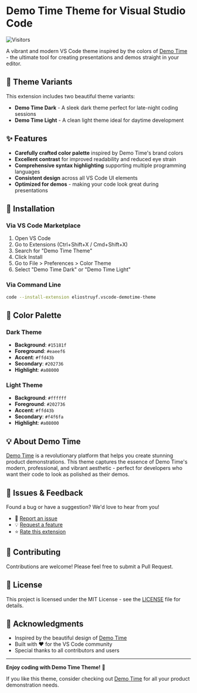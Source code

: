 # Demo Time Theme for Visual Studio Code

![Visitors](https://api.visitorbadge.io/api/visitors?path=https%3A%2F%2Fgithub.com%2Festruyf%2Fvscode-demo-time-theme&label=Visitors&countColor=%23ffd43b&style=flat)

A vibrant and modern VS Code theme inspired by the colors of [Demo Time](https://demotime.show) - the ultimate tool for creating presentations and demos straight in your editor.

## 🎨 Theme Variants

This extension includes two beautiful theme variants:

- **Demo Time Dark** - A sleek dark theme perfect for late-night coding sessions
- **Demo Time Light** - A clean light theme ideal for daytime development

## ✨ Features

- **Carefully crafted color palette** inspired by Demo Time's brand colors
- **Excellent contrast** for improved readability and reduced eye strain
- **Comprehensive syntax highlighting** supporting multiple programming languages
- **Consistent design** across all VS Code UI elements
- **Optimized for demos** - making your code look great during presentations

## 🚀 Installation

### Via VS Code Marketplace

1. Open VS Code
2. Go to Extensions (Ctrl+Shift+X / Cmd+Shift+X)
3. Search for "Demo Time Theme"
4. Click Install
5. Go to File > Preferences > Color Theme
6. Select "Demo Time Dark" or "Demo Time Light"

### Via Command Line

```bash
code --install-extension eliostruyf.vscode-demotime-theme
```

## 🎨 Color Palette

### Dark Theme

- **Background**: `#15181f`
- **Foreground**: `#eaeef6`
- **Accent**: `#ffd43b`
- **Secondary**: `#202736`
- **Highlight**: `#a08000`

### Light Theme

- **Background**: `#ffffff`
- **Foreground**: `#202736`
- **Accent**: `#ffd43b`
- **Secondary**: `#f4f6fa`
- **Highlight**: `#a08000`

## 💡 About Demo Time

[Demo Time](https://demotime.show) is a revolutionary platform that helps you create stunning product demonstrations. This theme captures the essence of Demo Time's modern, professional, and vibrant aesthetic - perfect for developers who want their code to look as polished as their demos.

## 🐛 Issues & Feedback

Found a bug or have a suggestion? We'd love to hear from you!

- 🐛 [Report an issue](https://github.com/estruyf/vscode-demo-time-theme/issues)
- 💡 [Request a feature](https://github.com/estruyf/vscode-demo-time-theme/issues)
- ⭐ [Rate this extension](https://marketplace.visualstudio.com/items?itemName=eliostruyf.vscode-demotime-theme)

## 🤝 Contributing

Contributions are welcome! Please feel free to submit a Pull Request.

## 📝 License

This project is licensed under the MIT License - see the [LICENSE](LICENSE) file for details.

## 🙏 Acknowledgments

- Inspired by the beautiful design of [Demo Time](https://demotime.show)
- Built with ❤️ for the VS Code community
- Special thanks to all contributors and users

---

**Enjoy coding with Demo Time Theme!** 🚀

If you like this theme, consider checking out [Demo Time](https://demotime.show) for all your product demonstration needs.
